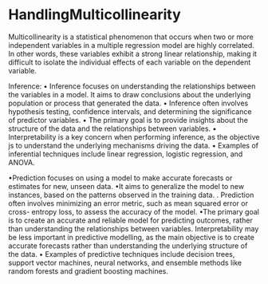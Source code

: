 # HandlingMulticollinearity

Multicollinearity is a statistical phenomenon that occurs when two or more independent variables in a multiple regression model are highly correlated. In other words, these variables exhibit a strong linear relationship, making it difficult to isolate the individual effects of each variable on the dependent variable.


Inference:
• Inference focuses on understanding the relationships between the variables in a model.
It aims to draw conclusions about the underlying population or process that generated
the data.
• Inference often involves hypothesis testing, confidence intervals, and determining the significance of predictor variables.
• The primary goal is to provide insights about the structure of the data and the relationships between variables.
• Interpretability is a key concern when performing inference, as the objective js to understand the underlying mechanisms driving the data.
• Examples of inferential techniques include linear regression, logistic regression, and ANOVA.



•Prediction focuses on using a model to make accurate forecasts or estimates for new, unseen data.
•It aims to generalize the model to new instances, based on the patterns observed in the training data.
. Prediction often involves minimizing an error metric, such as mean squared error or cross-
entropy loss, to assess the accuracy of the model.
•The primary goal is to create an accurate and reliable model for predicting outcomes, rather than understanding the relationships between variables.
Interpretability may be less important in predictive modelling, as the main objective is to create accurate forecasts rather than understanding the underlying structure of the data.
• Examples of predictive techniques include decision trees, support vector machines, neural networks, and ensemble methods like random forests and gradient boosting machines.
